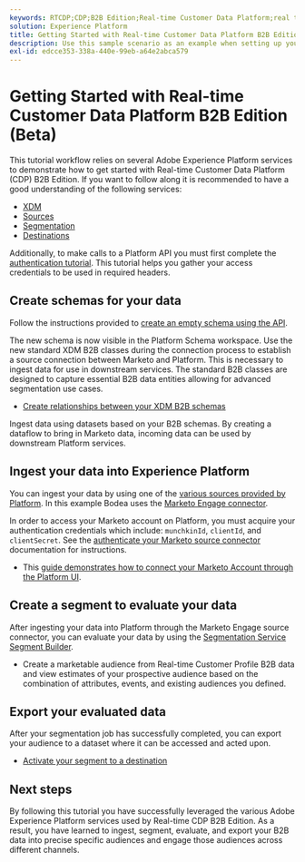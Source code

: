 ```yaml
---
keywords: RTCDP;CDP;B2B Edition;Real-time Customer Data Platform;real time customer data platform;real time cdp;b2b;cdp
solution: Experience Platform
title: Getting Started with Real-time Customer Data Platform B2B Edition (Beta)
description: Use this sample scenario as an example when setting up your implementation of Real-time Customer Data Platform B2B Edition.
exl-id: edcce353-338a-440e-99eb-a64e2abca579
---
```

# Getting Started with Real-time Customer Data Platform B2B Edition (Beta)

This tutorial workflow relies on several Adobe Experience Platform services to demonstrate how to get started with Real-time Customer Data Platform (CDP) B2B Edition. If you want to follow along it is recommended to have a good understanding of the following services:

- [XDM](../xdm/home.md)
- [Sources](../sources/home.md)
- [Segmentation](../segmentation/home.md)
- [Destinations](../destinations/home.md)

Additionally, to make calls to a Platform API you must first complete the [authentication tutorial](https://www.adobe.com/go/platform-api-authentication-en). This tutorial helps you gather your access credentials to be used in required headers.

## Create schemas for your data

Follow the instructions provided to [create an empty schema using the API](https://experienceleague.adobe.com/docs/platform-learn/getting-started-for-data-architects-and-data-engineers/model-data-in-schemas.html%3Flang%3Dko#create-crm-schema-via-api).

The new schema is now visible in the Platform Schema workspace. Use the new standard XDM B2B classes during the connection process to establish a source connection between Marketo and Platform. This is necessary to ingest data for use in downstream services. The standard B2B classes are designed to capture essential B2B data entities allowing for advanced segmentation use cases.

- [Create relationships between your XDM B2B schemas](../xdm/tutorials/relationship-b2b.md)

Ingest data using datasets based on your B2B schemas. By creating a dataflow to bring in Marketo data, incoming data can be used by downstream Platform services.

## Ingest your data into Experience Platform

You can ingest your data by using one of the [various sources provided by Platform](../sources/home.md). In this example Bodea uses the [Marketo Engage connector](../sources/connectors/adobe-applications/marketo/marketo.md).

In order to access your Marketo account on Platform, you must acquire your authentication credentials which include: `munchkinId`, `clientId`, and  `clientSecret`. See the [authenticate your Marketo source connector](../sources/connectors/adobe-applications/marketo/marketo-auth.md) documentation for instructions. 

- This [guide demonstrates how to connect your Marketo Account through the Platform UI](https://experienceleague.adobe.com/docs/experience-platform/sources/ui-tutorials/create/adobe-applications/marketo.html).

<!-- >[!NOTE]
>
>B2B classes and their attributes are appended with a `B2B` label within the Segmentation workspace to differentiate them from those available as standard within Real-time Customer Data Platform. -->

## Create a segment to evaluate your data

After ingesting your data into Platform through the Marketo Engage source connector, you can evaluate your data by using the [Segmentation Service Segment Builder](https://experienceleague.adobe.com/docs/experience-platform/segmentation/ui/segment-builder.html?lang=en).

- Create a marketable audience from Real-time Customer Profile B2B data and view estimates of your prospective audience based on the combination of attributes, events, and existing audiences you defined. 

## Export your evaluated data

After your segmentation job has successfully completed, you can export your audience to a dataset where it can be accessed and acted upon.

- [Activate your segment to a destination](https://experienceleague.adobe.com/docs/marketo/using/product-docs/core-marketo-concepts/smart-lists-and-static-lists/static-lists/push-an-adobe-experience-cloud-segment-to-a-marketo-static-list.html?lang=en)

## Next steps

By following this tutorial you have successfully leveraged the various Adobe Experience Platform services used by Real-time CDP B2B Edition. As a result, you have learned to ingest, segment, evaluate, and export your B2B data into precise specific audiences and engage those audiences across different channels. 
